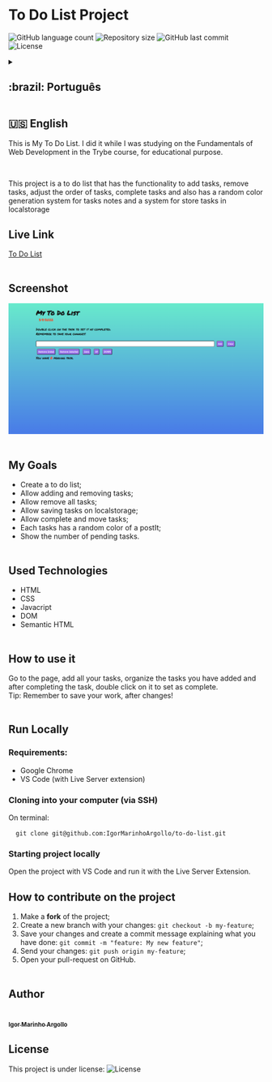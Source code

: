 # To Do List Project

<p>
  <img alt="GitHub language count" src="https://img.shields.io/github/languages/count/igormarinhoargollo/to-do-list?color=%2304D361">

  <img alt="Repository size" src="https://img.shields.io/github/repo-size/igormarinhoargollo/to-do-list">
  
  <img alt="GitHub last commit" src="https://img.shields.io/github/last-commit/igormarinhoargollo/to-do-list">
    
  <img alt="License" src="https://img.shields.io/badge/license-MIT-brightgreen">
   
  <details>
  <summary><h2>:brazil: Português</h2></summary>
  <p>Esse é a minha lista de tarefas. Eu o desenvolvi enquanto estava estudando Fundamentos de Desenvolvimento Web no curso da Trybe, para fins educacionais.</p><br>
  <p> Esse projeto é um organizador de tarefas que conta com a funcionalidade de adicionar tarefas, remover tarefas, ajustar ordem das tarefas, concluir tarefas e além disso conta com um sistema aleatório de geração de cores para as notas das tarefas e um sistema para armazenas as tarefas no localstorage</p>

  ## Live Link
  <a href="https://to-do-postit.netlify.app/">To Do List</a><br><br>
  
  ## Screenshot
  ![ScreenShot](./images/screenshot.png)<br><br>
  
  ## Objetivos
  * Criar uma lista de tarefas;
  * Possibilitar a adição e remoção de tarefas;
  * Possibilitar remover todas as tarefas;
  * Possibilitar salvar tarefas no localstorage;
  * Possibilitar completar e mover tarefas;
  * Cada tarefa possuir uma cor de background randômica com cores de postIt;
  * Mostrar o número de tarefas pendentes.<br><br>

  ## Tecnologias Utilizadas
  * HTML
  * CSS
  * Javacript
  * DOM
  * Semantic HTML<br><br>
  
  
  ## Como usar
  Acesse a página, adicione as suas tarefas, organize as suas tarefas e após completa-las clique duas vezes sobre a tarefa para marca-la como completa. 
  <br>
  Dica: Lembre de salvar o seu trabalho após realizar alterações!	
  
  ## Rodar Localmente
  ### Requisitos:
   * Google Chrome
   * VS Code (com a extensão Live Server)
    
  ### Clonar no seu computador (via SSH)
  No terminal:
  
    git clone git@github.com:IgorMarinhoArgollo/to-do-list.git
  

  ### Iniciando o projeto localmente
  Abra o projeto com o VS Code e rode-o com a extensão Live Server

  ## Como contribuir no projeto
  1. Faça um **fork** do projeto;
  2. Crie uma nova branch com as suas alterações: `git checkout -b my-feature`;
  3. Salve as alterações e crie uma mensagem de commit contando o que você fez: `git commit -m "feature: My new feature"`;
  4. Envie as suas alterações: `git push origin my-feature`;
  5. Abra o seu pull-request na página do GitHub.<br><br>

##  Autor
<a href="https://www.linkedin.com/in/igormarinhoargollo/">
 <img style="border-radius:300px;" src="https://avatars.githubusercontent.com/u/85767736?s=96&v=4" width="100px;" alt=""/>
 <br />
 <sub><b>Igor Marinho Argollo</b></sub></a> <a href="https://www.linkedin.com/in/igormarinhoargollo/"></a>
 <br><br>

  ## Licença
  Esse projeto está sob a licença:
  <img alt="License" src="https://img.shields.io/badge/license-MIT-brightgreen"><br><br>
</details>


## 

## :us: English

<p>This is My To Do List. I did it while I was studying on the Fundamentals of Web Development in the Trybe course, for educational purpose.</p><br>
<p> This project is a to do list that has the functionality to add tasks, remove tasks, adjust the order of tasks, complete tasks and also has a random color generation system for tasks notes and a system for store tasks in localstorage</p>

## Live Link
<a href="https://to-do-postit.netlify.app/">To Do List</a><br><br>
  
## Screenshot
![ScreenShot](./images/screenshot.png)<br><br>

## My Goals
* Create a to do list;
* Allow adding and removing tasks;
* Allow remove all tasks;
* Allow saving tasks on localstorage;
* Allow complete and move tasks;
* Each tasks has a random color of a postIt;
* Show the number of pending tasks.<br><br>

## Used Technologies
  * HTML
  * CSS
  * Javacript
  * DOM
  * Semantic HTML<br><br>

## How to use it
  Go to the page, add all your tasks, organize the tasks you have added and after completing the task, double click on it to set as complete. 
  <br>
  Tip: Remember to save your work, after changes!<br><br>
  
## Run Locally
  ### Requirements:
   * Google Chrome
   * VS Code (with Live Server extension)
    
  ### Cloning into your computer (via SSH)
  On terminal:

      git clone git@github.com:IgorMarinhoArgollo/to-do-list.git

  ### Starting project locally
  Open the project with VS Code and run it with the Live Server Extension.
  
## How to contribute on the project
  1. Make a **fork** of the project;
  2. Create a new branch with your changes: `git checkout -b my-feature`;
  3. Save your changes and create a commit message explaining what you have done: `git commit -m "feature: My new feature"`;
  4. Send your changes: `git push origin my-feature`;
  5. Open your pull-request on GitHub.<br><br>

##  Author
<a href="https://www.linkedin.com/in/igormarinhoargollo/">
 <img style="border-radius:300px;" src="https://avatars.githubusercontent.com/u/85767736?s=96&v=4" width="100px;" alt=""/>
 <br />
 <sub><b>Igor Marinho Argollo</b></sub></a> <a href="https://www.linkedin.com/in/igormarinhoargollo/"></a>
 <br />
  
## License
  This project is under license:
  <img alt="License" src="https://img.shields.io/badge/license-MIT-brightgreen"><br><br>
